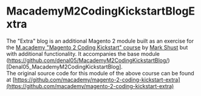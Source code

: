 # MacademyM2CodingKickstartBlogExtra
The "Extra" blog is an additional Magento 2 module built as an exercise for the [M.academy "Magento 2 Coding Kickstart" course](https://m.academy/courses/magento-2-coding-kickstart/) by [Mark Shust](https://github.com/markshust/) but with additional functionality. It accompanies the base module (https://github.com/denal05/MacademyM2CodingKickstartBlog/)[Denal05_MacademyM2CodingKickstartBlog].   
The original source code for this module of the above course can be found at [https://github.com/macademy/magento-2-coding-kickstart-extra](https://github.com/macademy/magento-2-coding-kickstart-extra)
